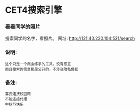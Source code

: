 CET4搜索引擎
===
### 看看同学的照片
搜索同学的名字，看照片。
网址: http://121.43.230.104:521/search


### 说明:

    这个只是一个爬虫练手的工具，没有恶意
    而且搜索的信息都是公开的，不涉及隐私侵犯

### 备注:

    需要连接校园网
    不能连接代理
    中秋节快乐
